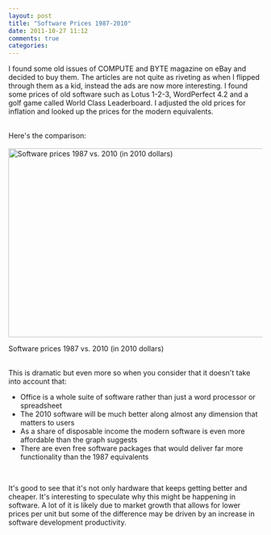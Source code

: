 ```yaml
---
layout: post
title: "Software Prices 1987-2010"
date: 2011-10-27 11:12
comments: true
categories: 
---
```


I found some old issues of COMPUTE and BYTE magazine on eBay and decided to buy them.  The articles are not quite as riveting as when I flipped through them as a kid, instead the ads are now more interesting.  I found some prices of old software such as Lotus 1-2-3, WordPerfect 4.2 and a golf game called World Class Leaderboard.  I adjusted the old prices for inflation and looked up the prices for the modern equivalents.  

<br />
Here's the comparison:
<br /><br />

 <img alt="Software prices 1987 vs. 2010 (in 2010 dollars)" height="375" src="http://chart.apis.google.com/chart?chxl=0:|Lotus+1-2-3++Office+'10|WordPerfect++Office+'10|PC+Golf+game++PGA+Tour+(Wii)&amp;chxp=0,70,270,490&amp;chxr=0,0,600|1,0,700&amp;chxs=0,676767,12.5,0,l,676767|1,676767,12.5,0,l,676767&amp;chxt=x,y&amp;chbh=a,10,14&amp;chs=600x375&amp;cht=bvg&amp;chco=4D89F9,C6D9FD,FF9900&amp;chds=0,700,5,700,0,700&amp;chd=t:631,401,85|122,122,56|-1&amp;chdl=1987+price+(in+2010+dollars)|2010+price&amp;chtt=Software+prices+1987+vs.+2010+(in+2010+dollars)&amp;chts=111111,11.5" width="600" />


Software prices 1987 vs. 2010 (in 2010 dollars)  <br /><br />
  

This is dramatic but even more so when you consider that it doesn't take into account that:  <br />

* Office is a whole suite of software rather than just a word processor or spreadsheet
* The 2010 software will be much better along almost any dimension that matters to users
* As a share of disposable income the modern software is even more affordable than the graph suggests
* There are even free software packages that would deliver far more functionality than the 1987 equivalents  
<br />  

It's good to see that it's not only hardware that keeps getting better and cheaper.  It's interesting to speculate why this might be happening in software. A lot of it is likely due to market growth that allows for lower prices per unit but some of the difference may be driven by an increase in software development productivity.